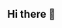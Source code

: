 ## Hi there 👋
<style>
  .type-animation {
    overflow: hidden;
    border-right: .15em solid orange;
    white-space: nowrap;
    margin: 0 auto;
    letter-spacing: .1em;
    animation: 
      typing 3.5s steps(30, end),
      blink-caret .75s step-end infinite;
  }
  @keyframes typing {
    from { width: 0 }
    to { width: 100% }
  }
  @keyframes blink-caret {
    from, to { border-color: transparent }
    50% { border-color: orange }
  }
</style>

<p class="type-animation">这是逐字出现的文字效果</p>
<!--
**newtexta/newtexta** is a ✨ _special_ ✨ repository because its `README.md` (this file) appears on your GitHub profile.

Here are some ideas to get you started:

- 🔭 I’m currently working on ...
- 🌱 I’m currently learning ...
- 👯 I’m looking to collaborate on ...
- 🤔 I’m looking for help with ...
- 💬 Ask me about ...
- 📫 How to reach me: ...
- 😄 Pronouns: ...
- ⚡ Fun fact: ...
-->
